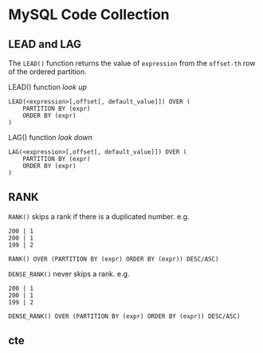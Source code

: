 # MySQL Code Collection

## LEAD and LAG

The `LEAD()` function returns the value of `expression` from the `offset-th` row of the ordered partition.

LEAD() function *look up*

```
LEAD(<expression>[,offset[, default_value]]) OVER (
    PARTITION BY (expr)
    ORDER BY (expr)
)
```

LAG() function *look down*

```
LAG(<expression>[,offset[, default_value]]) OVER (
    PARTITION BY (expr)
    ORDER BY (expr)
)
```

## RANK

`RANK()` skips a rank if there is a duplicated number. 
e.g.
```
200 | 1
200 | 1
199 | 2
```

```
RANK() OVER (PARTITION BY (expr) ORDER BY (expr)) DESC/ASC)
```

`DENSE_RANK()` never skips a rank.
e.g.
```
200 | 1
200 | 1
199 | 2
```

```
DENSE_RANK() OVER (PARTITION BY (expr) ORDER BY (expr)) DESC/ASC)
```


## cte